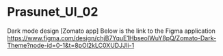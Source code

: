 # Prasunet_UI_02
Dark mode design [Zomato app]
Below is the link to the Figma application 
https://www.figma.com/design/chjB7YquE1HbseoIWuY8pQ/Zomato-Dark-Theme?node-id=0-1&t=8pOl2kLC0XUDJJIi-1
